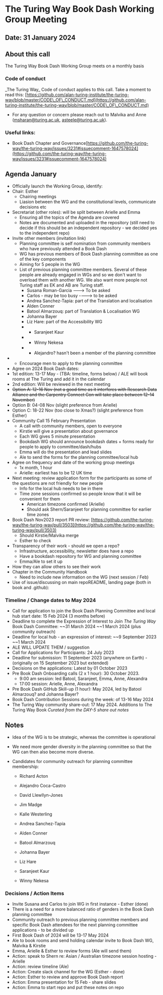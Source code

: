 # The Turing Way Book Dash Working Group Meeting
## Date: 31 January 2024


## About this call

The Turing Way Book Dash Working Group meets on a monthly basis 

### Code of conduct

\_The Turing Way\_ Code of conduct applies to this call. Take a moment to read this: [https://github.com/alan-turing-institute/the-turing-way/blob/master/CODE\_OF\_CONDUCT.md](https://github.com/alan-turing-institute/the-turing-way/blob/master/CODE\_OF\_CONDUCT.md)

* For any question or concern please reach out to Malvika and Anne (msharan@turing.ac.uk, asteele@turing.ac.uk).

### Useful links:

   * Book Dash Chapter and Governance[https://github.com/the-turing-way/the-turing-way/issues/3231#issuecomment-1647578024](https://github.com/the-turing-way/the-turing-way/issues/3231#issuecomment-1647578024)
   

## Agenda January

   * Officially launch the Working Group, identify:
   * Chair: Esther
       * Chairing meetings
       * Liasion between the WG and the constitutional levels, communicate decisions etc
   * Secretariat (other roles): will be split between Arielle and Emma
       * Ensuring all the topics of the Agenda are covered
       * Notes are documented and uploaded in the repository (still need to decide if this should be an independent repository - we decided yes to the independent repo)
   * Invite other members (invitation link)
       * Planning committee is self nomination from community members who have previously attended a Book Dash
       * WG has previous members of Book Dash planning committee as one of the key components
       * Aiming for 5 people in the WG
       * List of previous planning committee members. Several of these people are already engaged in WGs and so we don't want to overload them with another WG. We also want more people not Turing staff as EK and AB are Turing staff.
           * Susana Roman-Garcia ---> To be asked
           * Carlos - may be too busy  ----> to be asked
           * Andrea Sanchez-Tapia: part of the Translation and localisation
           * Alden Conner
           * Batool Almarzouq: part of Translation & Localisation WG
           * Johanna Bayer
           * Liz Hare: part of the Accessibility WG
           * - Saranjeet Kaur
           * - Winny Nekesa
           * - Alejandro? hasn't been a member of the planning committee
   * - Encourage men to apply to the planning committee
   * Agree on 2024 Book Dash dates: 
   * 1st edition: 13-17 May - (TBA: timeline, forms below) / ALE will book rooms at The Turing and add it in the calendar
   * 2nd edition: Will be reviewed in the next meeting
   * ~~Option A:  12-16 Nov (not a good time as it interferes with Research Data Alliance and the Carpentry Connect Con will take place between 12-14 November)~~
   * Option B: 04-08 Nov (slight preference from Arielle)
   * Option C: 18-22 Nov (too close to Xmas?) (slight preference from Esther)
   * Community Call 15 February  Presentation
       * A call with community members, open to everyone
       * Kirstie will give a presentation about governance 
       * Each WG gives 5 minute presentation
       * Bookdash WG should announce bookdash dates + forms ready for people to apply to committee/dash/hubs
       * Emma will do the presentation and lead slides
       * Ale to send the forms for the planning committee/local hub
   * Agree on frequency and date of the working group meetings
       * 1x month, 1 hour
       * Arielle: earliest has to be 12 UK time
   * Next meeting: review application form for the participants as some of the questions are not friendly for new people
       * Info for the local hub needs to be in there
       * Time zone sessions confirmed so people know that it will be convenient for them
           * American timezone confirmed (Arielle)
           * Should ask Shern/Saranjeet for planning committee for earlier time zones
   * Book Dash Nov2023 report PR review: [https://github.com/the-turing-way/the-turing-way/pull/3503](https://github.com/the-turing-way/the-turing-way/pull/3503)
       * Should Kirstie/Malvika merge
       * Esther to check 
   * Transparency of their work - should we open a repo?
       * Infrastructure, accessibility, newsletter does have a repo
       * Have a bookdash repository for WG and planning committee
       * Emma/Ale to set it up
   * How they can allow others to see their work
   * Chapter in the Community Handbook
       * Need to include new information on the WG (next session / Feb)
   * Use of issue/discussing on main repoREADME, landing page (both in book and .github): 


### Timeline / Change dates to May 2024

   * Call for application to join the Book Dash Planning Committee and local hub start date: 15 Feb 2024 (3 months before)
   * Deadline to complete the Expression of Interest to Join *The Turing Way* Book Dash Committee: ~~31 March 2024 ~~1 March 2024 (plus community outreach)
   * Deadline for local hub - an expression of interest: ~~9 September 2023 ~~1 March 2024
   * ALE WILL UPDATE THEM / suggestion
   * Call for Applications for Participants: 24 July 2023
   * Deadline for submission: 11 September 2023 (anywhere on Earth) - (originally on 15 September 2023 but extended)
   * Decisions on the applications: Latest by 01 October 2023
   * Pre Book Dash Onboarding calls (2 x 1 hour): 30 October 2023. 
       * 9:00 am session: led Batool, Saranjeet, Emma, Anne, Alexandra
       * 17:00 session: Arielle, Anne, Alexandra
   * Pre Book Dash GitHub Skill-up (1 hour): May 2024, led by Batool Almarzouq? and Johanna Bayer?
   * Book Dash Contribution Sessions during the week: of  13-16 May 2024
   * The Turing Way community share-out: 17 May 2024. Additions to The Turing Way Book
*Curated from the DAY-5 share out notes*



## Notes

* Idea of the WG is to be strategic, whereas the committee is operational
* We need more gender diversity in the planning committee so that the WG can then also become more diverse. 
* Candidates for community outreach for planning committee membership:

    - Richard Acton 

    - Alejandro Coca-Castro 

    - David Llewllyn-Jones

    - Jim Madge 

    - Kalle Westerling

    - Andrea Sanchez-Tapia

    - Alden Conner

    - Batool Almarzouq

    - Johanna Bayer

    - Liz Hare

    - Saranjeet Kaur

    - Winny Nekesa

###  Decisions / Action Items

   * Invite Susana and Carlos to join WG in first instance - Esther (done)
   * There is a need for a more balanced ratio of genders in the Book Dash planning committee
   * Community outreach to previous planning committee members and specific Book Dash attendees for the next planning committee applications - to be divided up 
   * First Book Dash of 2024 will be 13-17 May 2024 
   * Ale to book rooms and send holding calendar invite to Book Dash WG, Malvika \& Kirstie
   * Emma, Arielle \& Esther to review forms (Ale will send them)
   * Action: speak to Shern re: Asian / Australian timezone session hosting - Arielle 
   * Action: review timeline (Ale)
   * Action: Create slack channel for the WG (Esther - done)
   * Action: Esther to review and approve Book Dash report 
   * Action: Emma presentation for 15 Feb - share slides
   * Action: Emma to start repo and put these notes on repo

